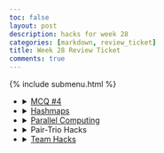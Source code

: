 ```yaml
---
toc: false
layout: post
description: hacks for week 28
categories: [markdown, review_ticket]
title: Week 28 Review Ticket
comments: true
---
```

{% include submenu.html %}
<ul>
    <li>
        <details closed>
            <summary><a href="{{site.baseurl}}/markdown/hacks/2023/03/31/mcq4.html">MCQ #4</a></summary>
                <ul>
                    <li>Score:</li>
                    <img src="{{site.baseurl}}/images/mcq4score.png">
                </ul>
        </details>
    </li>
    <li>
        <details closed>
            <summary><a href="{{site.baseurl}}/jupyter/hashmaps">Hashmaps</a></summary>
                <ul>
                    <li>Diagram:</li>
                    <img src="{{site.baseurl}}/images/listsvsdicts.png">
                    <li>Questions/Hacks Example:</li>
                    <img src="{{site.baseurl}}/images/hashmapshacks.png">
                </ul>
        </details>
    </li>
    <li>
        <details closed>
            <summary><a href="{{site.baseurl}}/jupyter/parallelcomputing">Parallel Computing</a></summary>
                <ul>
                    <li>Hacks:</li>
                    <img src="{{site.baseurl}}/images/parallelcomputinghacks.png">
                </ul>
        </details>
    </li>
    <li>
        <details closed>
            <summary>Pair-Trio Hacks</summary>
                <ul>
                    <li><a href="{{site.baseurl}}/markdown/projects/2023/03/23/RGB_Guesser.html">RGB Guesser</a> is complete!!</li>
                    <ul>
                        <li>Dash: Made sleep function in js with Promises (idk how this works)</li>
                        <li>Toby: Helped with accuracy calculation</li>
                        <li>Aiden: Everything else (its my game!)</li>
                    </ul>
                </ul>
        </details>
    </li>
    <li>
        <details closed>
            <summary><a href="">Team Hacks</a></summary>
                <ul>
                    <li><a href="https://github.com/nighthawkcoders/APCSP/pull/133/commits/6007981eaec8be8cc02bccf4f0f9b5be6597e755">Lesson Plan</a></li>
                    <img src="{{site.baseurl}}/images/binaryplan.png">
                    <li>Lesson date: April ?? (we're going first)</li>
                </ul>
        </details>
    </li>
</ul>